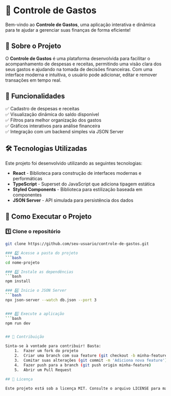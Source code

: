 # 📌 Controle de Gastos  

Bem-vindo ao **Controle de Gastos**, uma aplicação interativa e dinâmica para te ajudar a gerenciar suas finanças de forma eficiente!  

## 🚀 Sobre o Projeto  

O **Controle de Gastos** é uma plataforma desenvolvida para facilitar o acompanhamento de despesas e receitas, permitindo uma visão clara dos seus gastos e ajudando na tomada de decisões financeiras. Com uma interface moderna e intuitiva, o usuário pode adicionar, editar e remover transações em tempo real.  

## 🎯 Funcionalidades  

✅ Cadastro de despesas e receitas  
✅ Visualização dinâmica do saldo disponível  
✅ Filtros para melhor organização dos gastos  
✅ Gráficos interativos para análise financeira  
✅ Integração com um backend simples via JSON Server  

## 🛠️ Tecnologias Utilizadas  

Este projeto foi desenvolvido utilizando as seguintes tecnologias:  

- **React** - Biblioteca para construção de interfaces modernas e performáticas  
- **TypeScript** - Superset do JavaScript que adiciona tipagem estática  
- **Styled Components** - Biblioteca para estilização baseada em componentes  
- **JSON Server** - API simulada para persistência dos dados  

## 🔧 Como Executar o Projeto  

### 1️⃣ Clone o repositório  
```bash
git clone https://github.com/seu-usuario/controle-de-gastos.git

### 2️⃣ Acesse a pasta do projeto
```bash 
cd nome-projeto 

### 3️⃣ Instale as dependências
```bash 
npm install

### 4️⃣ Inicie o JSON Server
```bash
npx json-server --watch db.json --port 3


### 5️⃣ Execute a aplicação 
```bash 
npm run dev


## 🤝 Contribuição 

Sinta-se à vontade para contribuir! Basta:
	1.	Fazer um fork do projeto
	2.	Criar uma branch com sua feature (git checkout -b minha-feature)
	3.	Comitar suas alterações (git commit -m 'Adiciona nova feature')
	4.	Fazer push para a branch (git push origin minha-feature)
	5.	Abrir um Pull Request
  
## 📄 Licença

Este projeto está sob a licença MIT. Consulte o arquivo LICENSE para mais detalhes.




